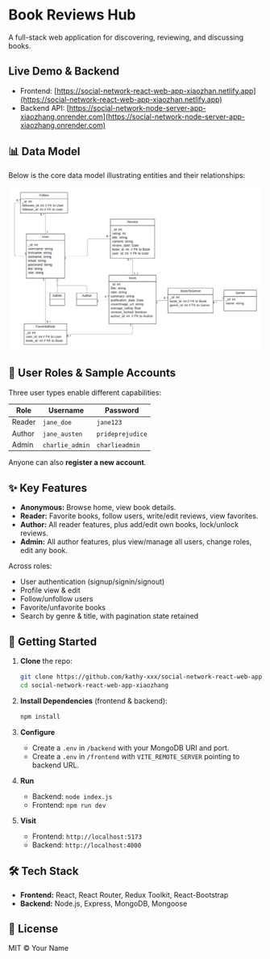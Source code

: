 # Book Reviews Hub

A full-stack web application for discovering, reviewing, and discussing books.

## Live Demo & Backend

- Frontend: [https://social-network-react-web-app-xiaozhan.netlify.app](https://social-network-react-web-app-xiaozhan.netlify.app)
- Backend API: [https://social-network-node-server-app-xiaozhang.onrender.com](https://social-network-node-server-app-xiaozhang.onrender.com)

## 📊 Data Model

Below is the core data model illustrating entities and their relationships:

![Data Model Diagram](./data_model.png)

## 👥 User Roles & Sample Accounts

Three user types enable different capabilities:

| Role   | Username        | Password         |
| ------ | --------------- | ---------------- |
| Reader | `jane_doe`      | `jane123`        |
| Author | `jane_austen`   | `prideprejudice` |
| Admin  | `charlie_admin` | `charlieadmin`   |

Anyone can also **register a new account**.

## ✨ Key Features

- **Anonymous:** Browse home, view book details.
- **Reader:** Favorite books, follow users, write/edit reviews, view favorites.
- **Author:** All reader features, plus add/edit own books, lock/unlock reviews.
- **Admin:** All author features, plus view/manage all users, change roles, edit any book.

Across roles:

- User authentication (signup/signin/signout)
- Profile view & edit
- Follow/unfollow users
- Favorite/unfavorite books
- Search by genre & title, with pagination state retained

## 🚀 Getting Started

1. **Clone** the repo:

   ```bash
   git clone https://github.com/kathy-xxx/social-network-react-web-app-xiaozhang.git
   cd social-network-react-web-app-xiaozhang
   ```

2. **Install Dependencies** (frontend & backend):

   ```bash
   npm install
   ```

3. **Configure**

   - Create a `.env` in `/backend` with your MongoDB URI and port.
   - Create a `.env` in `/frontend` with `VITE_REMOTE_SERVER` pointing to backend URL.

4. **Run**

   - Backend: `node index.js`
   - Frontend: `npm run dev`

5. **Visit**
   - Frontend: `http://localhost:5173`
   - Backend: `http://localhost:4000`

## 🛠 Tech Stack

- **Frontend:** React, React Router, Redux Toolkit, React-Bootstrap
- **Backend:** Node.js, Express, MongoDB, Mongoose

## 📄 License

MIT © Your Name

